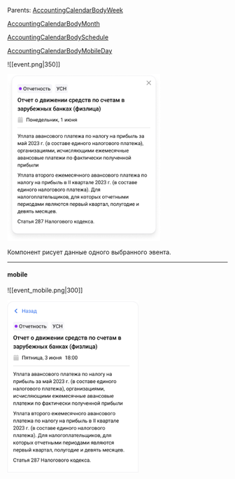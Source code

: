 Parents:
[AccountingCalendarBodyWeek](Body/Week.md)

[AccountingCalendarBodyMonth](Body/Month.md)

[AccountingCalendarBodySchedule](Body/Schedule.md)

[AccountingCalendarBodyMobileDay](AccountingCalendar/Body/Mobile/Day.md)

![[event.png|350]]

<img src="../../assets/event.png" width="350">

Компонент рисует данные одного выбранного эвента.

---

#### mobile


![[event_mobile.png|300]]

<img src="../../assets/event_mobile.png" width="300">